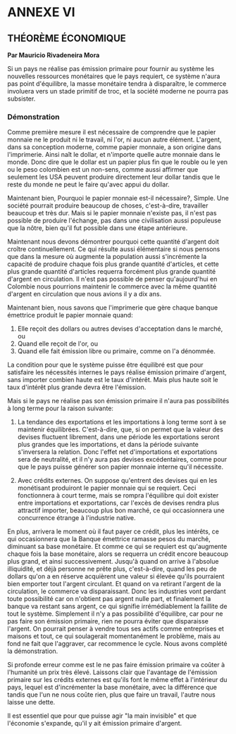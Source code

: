 # ANNEXE VI

## THÉORÈME ÉCONOMIQUE

**Par Mauricio Rivadeneira Mora**

Si un pays ne réalise pas émission primaire pour fournir au système les nouvelles ressources monétaires que le pays requiert, ce système n'aura pas point d'équilibre, la masse monétaire tendra à disparaître, le commerce involuera vers un stade primitif de troc, et la société moderne ne pourra pas subsister.

### Démonstration

Comme première mesure il est nécessaire de comprendre que le papier monnaie ne le produit ni le travail, ni l'or, ni aucun autre élément. L'argent, dans sa conception moderne, comme papier monnaie, a son origine dans l'imprimerie. Ainsi naît le dollar, et n'importe quelle autre monnaie dans le monde. Donc dire que le dollar est un papier plus fin que le rouble ou le yen ou le peso colombien est un non-sens, comme aussi affirmer que seulement les USA peuvent produire directement leur dollar tandis que le reste du monde ne peut le faire qu'avec appui du dollar.

Maintenant bien, Pourquoi le papier monnaie est-il nécessaire?, Simple. Une société pourrait produire beaucoup de choses, c'est-à-dire, travailler beaucoup et très dur. Mais si le papier monnaie n'existe pas, il n'est pas possible de produire l'échange, pas dans une civilisation aussi populeuse que la nôtre, bien qu'il fut possible dans une étape antérieure.

Maintenant nous devons démontrer pourquoi cette quantité d'argent doit croître continuellement. Ce qui résulte aussi élémentaire si nous pensons que dans la mesure où augmente la population aussi s'incrémente la capacité de produire chaque fois plus grande quantité d'articles, et cette plus grande quantité d'articles requerra forcément plus grande quantité d'argent en circulation. Il n'est pas possible de penser qu'aujourd'hui en Colombie nous pourrions maintenir le commerce avec la même quantité d'argent en circulation que nous avions il y a dix ans.

Maintenant bien, nous savons que l'imprimerie que gère chaque banque émettrice produit le papier monnaie quand:

1. Elle reçoit des dollars ou autres devises d'acceptation dans le marché, ou
2. Quand elle reçoit de l'or, ou
3. Quand elle fait émission libre ou primaire, comme on l'a dénommée.

La condition pour que le système puisse être équilibré est que pour satisfaire les nécessités internes le pays réalise émission primaire d'argent, sans importer combien haute est le taux d'intérêt. Mais plus haute soit le taux d'intérêt plus grande devra être l'émission.

Mais si le pays ne réalise pas son émission primaire il n'aura pas possibilités à long terme pour la raison suivante:

1. La tendance des exportations et les importations à long terme sont à se maintenir équilibrées. C'est-à-dire, que, si on permet que la valeur des devises fluctuent librement, dans une période les exportations seront plus grandes que les importations, et dans la période suivante s'inversera la relation. Donc l'effet net d'importations et exportations sera de neutralité, et il n'y aura pas devises excédentaires, comme pour que le pays puisse générer son papier monnaie interne qu'il nécessite.

2. Avec crédits externes. On suppose qu'entrent des devises qui en les monétisant produiront le papier monnaie qui se requiert. Ceci fonctionnera à court terme, mais se rompra l'équilibre qui doit exister entre importations et exportations, car l'excès de devises rendra plus attractif importer, beaucoup plus bon marché, ce qui occasionnera une concurrence étrange à l'industrie native.

En plus, arrivera le moment où il faut payer ce crédit, plus les intérêts, ce qui occasionnera que la Banque émettrice ramasse pesos du marché, diminuant sa base monétaire. Et comme ce qui se requiert est qu'augmente chaque fois la base monétaire, alors se requerra un crédit encore beaucoup plus grand, et ainsi successivement. Jusqu'à quand on arrive à l'absolue illiquidité, et déjà personne ne prête plus, c'est-à-dire, quand les peu de dollars qu'on a en réserve acquièrent une valeur si élevée qu'ils pourraient bien emporter tout l'argent circulant. Et quand on va retirant l'argent de la circulation, le commerce va disparaissant. Donc les industries vont perdant toute possibilité car on n'obtient pas argent nulle part, et finalement la banque va restant sans argent, ce qui signifie irrémédiablement la faillite de tout le système. Simplement il n'y a pas possibilité d'équilibre, car pour ne pas faire son émission primaire, rien ne pourra éviter que disparaisse l'argent. On pourrait penser à vendre tous ses actifs comme entreprises et maisons et tout, ce qui soulagerait momentanément le problème, mais au fond ne fait que l'aggraver, car recommence le cycle. Nous avons complété la démonstration.

Si profonde erreur comme est le ne pas faire émission primaire va coûter à l'humanité un prix très élevé. Laissons clair que l'avantage de l'émission primaire sur les crédits externes est qu'ils font le même effet à l'intérieur du pays, lequel est d'incrémenter la base monétaire, avec la différence que tandis que l'un ne nous coûte rien, plus que faire un travail, l'autre nous laisse une dette.

Il est essentiel que pour que puisse agir "la main invisible" et que l'économie s'expande, qu'il y ait émission primaire d'argent.
